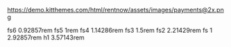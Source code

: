 
<!-- nav -->
<i class="fa-solid fa-chevron-down"></i>


<!-- socials -->
<i className="fa fa-facebook"></i>

<i className="fa fa-twitter"></i>
<i className="fa fa-instagram"></i>
<i className="fa fa-linkedin"></i>

<!-- company details -->
<i className="fa-solid fa-square-phone"></i>
<i className="fa-solid fa-envelope-open"></i>
<i className="fa-solid fa-location-dot"></i>

<!-- search -->
<i className="fa-solid fa-magnifying-glass"></i>



<!-- payments -->
https://demo.kitthemes.com/html/rentnow/assets/images/payments@2x.png


<!-- Car cards/ info icons -->

<!-- rating -->
<i class="fa-regular fa-star"></i>
<!-- rating empty -->
<i className="fa-light fa-star"></i>

<!-- passengers -->
<i className="fa-solid fa-car-side"></i>

<!-- gas -->
<i className="fa-solid fa-gas-pump"></i>

<!-- doors -->
<i className="fa-solid fa-door-closed"></i>

<!-- facilities -->
<i class="fa-solid fa-check"></i>
<i class="fa-solid fa-xmark"></i>


fs6 0.92857rem
fs5 1rem
fs4 1.14286rem
fs3 1.5rem
fs2 2.21429rem
fs 1 2.92857rem
h1 3.57143rem